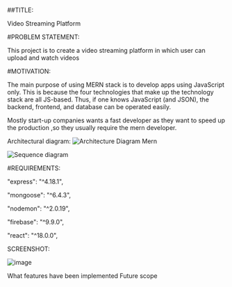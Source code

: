 ##TITLE:

Video Streaming Platform

#PROBLEM STATEMENT:

This project is to create a video streaming platform in which user can upload and watch videos 


#MOTIVATION:

The main purpose of using MERN stack is to develop apps using JavaScript only. This is because the four technologies that make up the technology stack are all JS-based. Thus, if one knows JavaScript (and JSON), the backend, frontend, and database can be operated easily.

Mostly start-up companies wants a fast developer as they want to speed up the production ,so they usually require the mern developer.



Architectural diagram:
![Architecture Diagram Mern](https://user-images.githubusercontent.com/74295910/204125499-4a3e928e-4988-4e31-bc14-293f0a880824.png)

![Sequence diagram](https://user-images.githubusercontent.com/74295910/204126668-a7c874c3-29e7-4343-9289-131561b6bf6e.png)



#REQUIREMENTS:

"express": "^4.18.1",

"mongoose": "^6.4.3",

"nodemon": "^2.0.19",

"firebase": "^9.9.0",

"react": "^18.0.0",



SCREENSHOT:

![image](https://user-images.githubusercontent.com/74295910/204153005-40527ba0-7cd2-4bc5-965e-dbac9d52b9d7.png)


What features have been implemented 
Future scope
